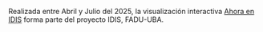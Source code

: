 Realizada entre Abril y Julio del 2025, la visualización interactiva [Ahora en IDIS](https://proyectoidis.org/ahora-en-idis) forma parte del proyecto IDIS, FADU-UBA.
